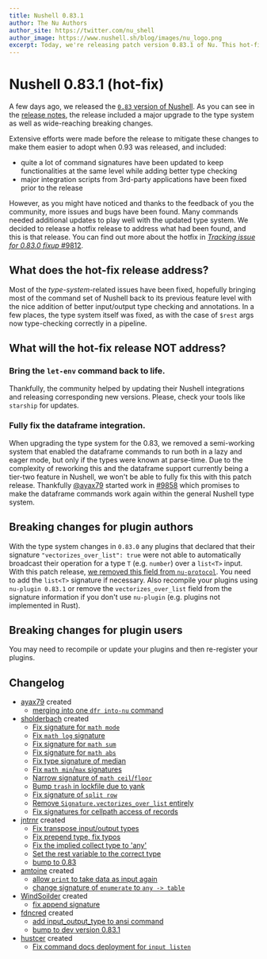 ```yaml
---
title: Nushell 0.83.1
author: The Nu Authors
author_site: https://twitter.com/nu_shell
author_image: https://www.nushell.sh/blog/images/nu_logo.png
excerpt: Today, we're releasing patch version 0.83.1 of Nu. This hot-fix release aims to fix issues introduced by 0.83.0 and its type system changes.
---
```


# Nushell 0.83.1 (hot-fix)

A few days ago, we released the [`0.83` version of Nushell][Nushell 0.83]. As you can see in
the [release notes][Nushell 0.83 notes], the release included a major upgrade to the type system
as well as wide-reaching breaking changes.

Extensive efforts were made before the release to mitigate these changes to make them easier to adopt
when 0.93 was released, and included:

- quite a lot of command signatures have been updated to keep functionalities at the same level
  while adding better type checking
- major integration scripts from 3rd-party applications have been fixed prior to the release

However, as you might have noticed and thanks to the feedback of you the community, more issues and
bugs have been found. Many commands needed additional updates to play well with the updated type system.
We decided to release a hotfix release to address what had been found, and this is that release. You can
find out more about the hotfix in [_Tracking issue for 0.83.0 fixup_ #9812][#9812].

## What does the hot-fix release address?

Most of the _type-system_-related issues have been fixed, hopefully bringing most of the command
set of Nushell back to its previous feature level with the nice addition of better input/output
type checking and annotations. In a few places, the type system itself was fixed, as with the case
of `$rest` args now type-checking correctly in a pipeline.

## What will the hot-fix release NOT address?

### Bring the `let-env` command back to life.

Thankfully, the community helped by updating their Nushell integrations and releasing corresponding new versions.
Please, check your tools like `starship` for updates.

### Fully fix the dataframe integration.

When upgrading the type system for the 0.83, we removed a semi-working system that enabled the dataframe commands to run both in a lazy and eager mode, but only if the types were known at parse-time.
Due to the complexity of reworking this and the dataframe support currently being a tier-two feature in Nushell, we won't be able to fully fix this with this patch release.
Thankfully [@ayax79](https://github.com/ayax79) started work in [#9858](https://github.com/nushell/nushell/pull/9858) which promises to make the dataframe commands work again within the general Nushell type system.

## Breaking changes for plugin authors

With the type system changes in `0.83.0` any plugins that declared that their signature `"vectorizes_over_list": true` were not able to automatically broadcast their operation for a type `T` (e.g. `number`) over a `list<T>` input.
With this patch release, [we removed this field from `nu-protocol`](https://github.com/nushell/nushell/pull/9777).
You need to add the `list<T>` signature if necessary.
Also recompile your plugins using `nu-plugin 0.83.1` or remove the `vectorizes_over_list` field from the signature information if you don't use `nu-plugin` (e.g. plugins not implemented in Rust).

## Breaking changes for plugin users

You may need to recompile or update your plugins and then re-register your plugins.

## Changelog

- [ayax79](https://github.com/ayax79) created
  - [merging into one `dfr into-nu` command](https://github.com/nushell/nushell/pull/9858)
- [sholderbach](https://github.com/sholderbach) created
  - [Fix signature for `math mode`](https://github.com/nushell/nushell/pull/9846)
  - [Fix `math log` signature](https://github.com/nushell/nushell/pull/9845)
  - [Fix signature for `math sum`](https://github.com/nushell/nushell/pull/9847)
  - [Fix signature for `math abs`](https://github.com/nushell/nushell/pull/9844)
  - [Fix type signature of median](https://github.com/nushell/nushell/pull/9843)
  - [Fix `math min`/`max` signatures](https://github.com/nushell/nushell/pull/9830)
  - [Narrow signature of `math ceil`/`floor`](https://github.com/nushell/nushell/pull/9836)
  - [Bump `trash` in lockfile due to yank](https://github.com/nushell/nushell/pull/9824)
  - [Fix signature of `split row`](https://github.com/nushell/nushell/pull/9829)
  - [Remove `Signature.vectorizes_over_list` entirely](https://github.com/nushell/nushell/pull/9777)
  - [Fix signatures for cellpath access of records](https://github.com/nushell/nushell/pull/9793)
- [jntrnr](https://github.com/jntrnr) created
  - [Fix transpose input/output types](https://github.com/nushell/nushell/pull/9842)
  - [Fix prepend type, fix typos](https://github.com/nushell/nushell/pull/9828)
  - [Fix the implied collect type to 'any'](https://github.com/nushell/nushell/pull/9827)
  - [Set the rest variable to the correct type](https://github.com/nushell/nushell/pull/9816)
  - [bump to 0.83](https://github.com/nushell/nushell/pull/9802)
- [amtoine](https://github.com/amtoine) created
  - [allow `print` to take data as input again](https://github.com/nushell/nushell/pull/9823)
  - [change signature of `enumerate` to `any -> table`](https://github.com/nushell/nushell/pull/9822)
- [WindSoilder](https://github.com/WindSoilder) created
  - [fix append signature](https://github.com/nushell/nushell/pull/9821)
- [fdncred](https://github.com/fdncred) created
  - [add input_output_type to ansi command](https://github.com/nushell/nushell/pull/9817)
  - [bump to dev version 0.83.1](https://github.com/nushell/nushell/pull/9811)
- [hustcer](https://github.com/hustcer) created
  - [Fix command docs deployment for `input listen`](https://github.com/nushell/nushell/pull/9805)

[Nushell 0.83]: https://github.com/nushell/nushell/releases/tag/0.83.0
[Nushell 0.83 notes]: https://www.nushell.sh/blog/2023-07-25-nushell_0_83.html
[input/output types]: https://www.nushell.sh/blog/2023-07-25-nushell_0_83.html#input-output-type-checking-and-annotations-jntrnr
[breaking changes]: https://www.nushell.sh/blog/2023-07-25-nushell_0_83.html#breaking-changes
[#9812]: https://github.com/nushell/nushell/issues/9812

